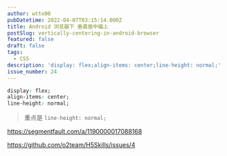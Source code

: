 ```yaml
---
author: wtto00
pubDatetime: 2022-04-07T03:15:14.000Z
title: Android 浏览器下 垂直居中偏上
postSlug: vertically-centering-in-android-browser
featured: false
draft: false
tags:
  - CSS
description: 'display: flex;align-items: center;line-height: normal;'
issue_number: 24
---
```


```css
display: flex;
align-items: center;
line-height: normal;
```

> 重点是 `line-height: normal;`

<https://segmentfault.com/a/1190000017088168>

<https://github.com/o2team/H5Skills/issues/4>

